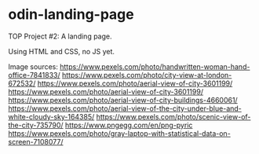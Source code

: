 # odin-landing-page
TOP Project #2: A landing page.

Using HTML and CSS, no JS yet.

Image sources:
https://www.pexels.com/photo/handwritten-woman-hand-office-7841833/
https://www.pexels.com/photo/city-view-at-london-672532/
https://www.pexels.com/photo/aerial-view-of-city-3601199/
https://www.pexels.com/photo/aerial-view-of-city-3601199/
https://www.pexels.com/photo/aerial-view-of-city-buildings-4660061/
https://www.pexels.com/photo/aerial-view-of-the-city-under-blue-and-white-cloudy-sky-164385/
https://www.pexels.com/photo/scenic-view-of-the-city-735790/
https://www.pngegg.com/en/png-pyric
https://www.pexels.com/photo/gray-laptop-with-statistical-data-on-screen-7108077/


